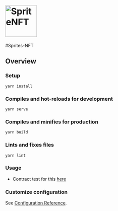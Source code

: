 # <img src="https://hair-dev.s3.us-east-2.amazonaws.com/robopunkbg/sprite.png" alt="SpriteNFT" height="100px"></img>
#Sprites-NFT

## Overview
### Setup
```
yarn install
```
### Compiles and hot-reloads for development
```
yarn serve
```

### Compiles and minifies for production
```
yarn build
```

### Lints and fixes files
```
yarn lint
```
### Usage

* Contract test for this [here](https://rinkeby.etherscan.io/address/0xE8C7f400e50052beF30559b9f058Dd2330ff5C93#code)

### Customize configuration
See [Configuration Reference](https://cli.vuejs.org/config/).
